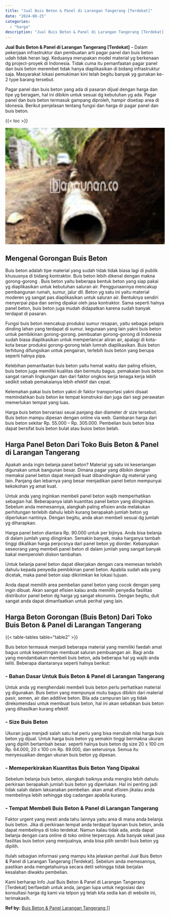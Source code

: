 ```yaml
---
title: "Jual Buis Beton & Panel di Larangan Tangerang [Terdekat]"
date: "2024-08-25"
categories: 
  - "harga"
description: "Jual Buis Beton & Panel di Larangan Tangerang [Terdekat]. Kami berharap Info Jual Buis Beton & Panel di Larangan Tangerang [Terdekat] berfaedah untuk anda,..."
---
```


**Jual Buis Beton & Panel di Larangan Tangerang \[Terdekat\]** – Dalam pekerjaan infrastruktur dan pembuatan arti pagar panel dan buis beton udah tidak heran lagi. Keduanya merupakan model material yg berkenaan dg project-proyek di Indonesia. Tidak cuma itu pemanfaatan pagar panel dan buis beton merembet tidak hanya diaplikasikan di bidang infrastruktur saja. Masyarakat lokasi pemukiman kini telah begitu banyak yg gunakan ke-2 type barang tersebut.

Pagar panel dan buis beton yang ada di pasaran dijual dengan harga dan tipe yg beragam, hal ini dibikin untuk sesuai dg kebutuhan yg ada. Pagar panel dan buis beton termasuk gampang diproleh, hampir disetiap area di Idonesia. Berikut penjelasan tentang fungsi dan harga dr pagar panel dan buis beton.

{{< toc >}}

![Jual Buis Beton & Panel di Larangan Tangerang [Terdekat]](/images/jual-panel-buis-beton-murah-14.png)

## Mengenal Gorongan Buis Beton

Buis beton adalah tipe material yang sudah tidak tidak biasa lagi di publik khususnya di bidang kontraktor. Buis beton lebih dikenal dengan makna gorong-gorong . Buis beton yaitu beberapa bentuk beton yang siap pakai yg diaplikasikan untuk kebutuhan saluran air. Penggunaannya mencakup pembangunan rumah, sumur, jalur dll. Beton yg satu ini yaitu material moderen yg sangat pas diaplikasikan untuk saluran air. Bentuknya sendiri menyerpai pipa dan sering dipakai oleh jasa kontraktor. Sama seperti halnya panel beton, buis beton juga mudah didapatkan karena sudah banyak terdapat di pasaran.

Fungsi buis beton mencakup produksi sumur resapan, yaitu sebagai pelapis dinding lahan yang terdapat di sumur. kegunaan yang lain yakni buis beton untuk pembikinan gorong-gorong. pembuatan gorong-gorong di Indonesia sudah biasa diaplikasikan untuk memperlancar aliran air, apalagi di kota-kota besar produksi gorong-gorong telah lumrah diaplikasikan. Buis beton terhitung difungsikan untuk pengairan, terlebih buis beton yang berupa seperti halnya pipa.

Kelebihan pemanfaatan buis beton yaitu hemat waktu dan paling efisien, buis beton juga memiliki kualitas dan bermutu bagus. pemakaian buis beton sangat ramah lingkungan dan dari faktor ongkos kerja tenaga kerja lebih sedikit sebab pemakaianya lebih efektif dan cepat.

Kelemahan pakai buis beton yakni dr faktor transportasi yakni disaat memindahkan buis beton ke tempat konstruksi dan juga dari segi perawatan memerlukan tempat yang luas.

Harga buis beton bervariasi seuai panjang dan diameter dr size tersebut. Buis beton mampu dipesan dengan online via web. Gambaran harga dari buis beton sekitar Rp. 55.000 – Rp. 305.000. Pembelian buis beton bisa dapat bersifat buis beton bulat atau buios beton belah.

## Harga Panel Beton Dari Toko Buis Beton & Panel di Larangan Tangerang

Apakah anda ingin belanja panel beton? Material yg satu ini keseriangan digunakan untuk bangunan besar. Dimana pagar yang dibikin dengan memakai panel beton dapat menjadi kuat dibandingkan dg material yang lain. Panjang dan lebarnya yang besar menjadikan panel beton mempunyai kekokohan yg amat kuat.

Untuk anda yang inginkan membeli panel beton wajib memperhatikan sebagian hal. Beberapanya ialah kuantitas panel beton yang diinginkan. Sebelum anda memesannya, alangkah paling efisien anda melakukan perhitungan terlebih dahulu lebih kurang berapakah jumlah beton yg diperlukan nantinya. Dengan begitu, anda akan membeli sesuai dg jumlah yg diharapkan.

Harga panel beton diantara Rp. 90.000 untuk per bijinya. Anda bisa belanja di dalam jumlah yang diinginkan. Semakin banyak, maka harganya tambah tinggi dikalikan harga perpcsnya dari panel beton yg diorder. Kebanyakan seseorang yang membeli panel beton di dalam jumlah yang sangat banyak bakal memperoleh diskon tambahan.

Untuk belanja panel beton dapat dikerjakan dengan cara memesan terlebih dahulu kepada penyedia pembikinan panel beton. Apabila sudah ada yang dicetak, maka panel beton siap dikirimkan ke lokasi tujuan.

Anda dapat memilih area pembelian panel beton yang cocok dengan yang ingin dibuat. Akan sangat efisien kalau anda memilih penyedia fasilitas distributor panel beton dg harga yg sangat ekonomis. Dengan begitu, duit sangat anda dapat dimanfaatkan untuk perihal yang lain.

## Harga Beton Gorongan (Buis Beton) Dari Toko Buis Beton & Panel di Larangan Tangerang

{{< table-tables table="table2" >}}

Buis beton termasuk menjadi beberapa material yang memiliki faedah amat bagus untuk kepentingan membuat saluran pembuangan air. Bagi anda yang mendambakan membeli buis beton, ada beberapa hal yg wajib anda teliti. Beberapa diantaranya seperti halnya berikut:

### \- Bahan Dasar Untuk Buis Beton & Panel di Larangan Tangerang

Untuk anda yg menghendaki membeli buis beton perlu perhatikan material yg digunakan. Buis beton yang mempunyai mutu bagus dibikin dari material pasir, semen, air dan additive beton. Bila ada campuran lain yg tidak direkomendasi untuk membuat buis beton, hal ini akan sebabkan buis beton yang dihasilkan kurang efektif.

### \- Size Buis Beton

Ukuran juga menjadi salah satu hal perlu yang bisa merubah nilai harga buis beton yg dijual. Untuk harga buis beton yg semakin tinggi bermakna ukuran yang dipilih bertambah besar. seperti halnya buis beton dg size 20 x 100 cm Rp. 64.000, 20 x 100 cm Rp. 89.000, dan seterusnya. Semua itu menyesuaikan dengan ukuran buis beton yg dipesan.

### \- Memeperkirakan Kuantitas Buis Beton Yang Dipakai

Sebelum belanja buis beton, alangkah baiknya anda mengira lebih dahulu perkiraan berapakah jumlah buis beton yg diperlukan. Hal ini penting jadi tidak salah dalam laksanakan pembelian. akan amat efisien jikalau anda membelinya lebih sehingga sbg cadangan apabila kurang.

### \- Tempat Membeli Buis Beton & Panel di Larangan Tangerang

Faktor urgent yang mesti anda tahu lainnya yaitu area di mana anda belanja buis beton. Jika di perkiraan tempat anda terdapat layanan buis beton, anda dapat membelinya di toko terdekat. Namun kalau tidak ada, anda dapat belanja dengan cara online di toko online terpercaya. Ada banyak sekali jasa fasilitas buis beton yang menjualnya, anda bisa pilih sendiri buis beton yg dipilih.

Itulah sebagian informasi yang mampu kita jelaskan perihal Jual Buis Beton & Panel di Larangan Tangerang \[Terdekat\]. Sebelum anda memesannya, pastikan anda mengetahuinya secara detil sehingga tidak berjalan kesalahan diwaktu pembelian.

Kami berharap Info Jual Buis Beton & Panel di Larangan Tangerang \[Terdekat\] berfaedah untuk anda, jangan lupa untuk negosiasi dan konsultasi harga dg kami via telpon yg telah kita sedia kan di website ini, terimakasih.

**Ref by:** [Buis Beton & Panel Larangan Tangerang []](https://id.wikipedia.org/wiki/Buis)
